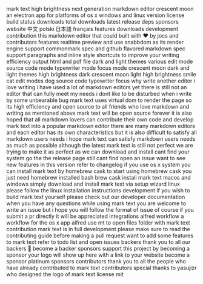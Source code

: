 mark text high brightness next generation markdown editor crescent moon an electron app for platforms of os x windows and linux version license build status downloads total downloads latest release deps sponsors website 中文 polski 日本語 français features downloads development contribution this markdown editor that could built with ❤︎ by jocs and contributors features realtime preview and use snabbdom as its render engine support commonmark spec and github flavored markdown spec support paragraphs and inline style shortcuts to improve your writing efficiency output html and pdf file dark and light themes various edit mode source code mode typewriter mode focus mode crescent moon dark and light themes high brightness dark crescent moon light high brightness smile cat edit modes dog source code typewriter focus why write another editor i love writing i have used a lot of markdown editors yet there is still not an editor that can fully meet my needs i dont like to be disturbed when i write by some unbearable bug mark text uses virtual dom to render the page so its high efficiency and open source to all friends who love markdown and writing as mentioned above mark text will be open source forever it is also hoped that all markdown lovers can contribute their own code and develop mark text into a popular markdown editor there are many markdown editors and each editor has its own characteristics but it is also difficult to satisfy all markdown users needs i hope mark text can satisfy markdown users needs as much as possible although the latest mark text is still not perfect we are trying to make it as perfect as we can download and install cant find your system go the the release page still cant find open an issue want to see new features in this version refer to changelog if you use os x system you can install mark text by homebrew cask to start using homebrew cask you just need homebrew installed bash brew cask install mark text macos and windows simply download and install mark text via setup wizard linux please follow the linux installation instructions development if you wish to build mark text yourself please check out our developer documentation when you have any questions while using mark text you are welcome to write an issue but i hope you will follow the format of issue of course if you submit a pr directly it will be appreciated integrations alfred workflow a workflow for the os x app alfred use mt to open files folder with mark text contribution mark text is in full development please make sure to read the contributing guide before making a pull request want to add some features to mark text refer to todo list and open issues backers thank you to all our backers 🙏 become a backer sponsors support this project by becoming a sponsor your logo will show up here with a link to your website become a sponsor platinum sponsors contributors thank you to all the people who have already contributed to mark text contributors special thanks to yasujizr who designed the logo of mark text license mit